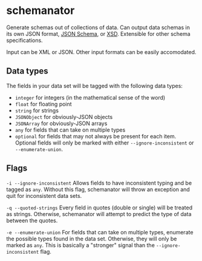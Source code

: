# schemanator

Generate schemas out of collections of data. Can output data schemas in its own
JSON format, [JSON Schema](https://json-schema.org/), or
[XSD](https://www.w3.org/TR/xmlschema-0/). Extensible for other schema
specifications.

Input can be XML or JSON. Other input formats can be easily accomodated.

## Data types

The fields in your data set will be tagged with the following data types:

- `integer` for integers (in the mathematical sense of the word)
- `float` for floating point
- `string` for strings
- `JSONObject` for obviously-JSON objects
- `JSONArray` for obviously-JSON arrays
- `any` for fields that can take on multiple types
- `optional` for fields that may not always be present for each item. Optional
  fields will only be marked with either `--ignore-inconsistent` or
  `--enumerate-union`.

## Flags

`-i --ignore-inconsistent` Allows fields to have inconsistent typing and be
tagged as `any`. Without this flag, schemanator will throw an exception and quit
for inconsistent data sets.

`-q --quoted-strings` Every field in quotes (double or single) will be treated
as strings. Otherwise, schemanator will attempt to predict the type of data
between the quotes.

`-e --enumerate-union` For fields that can take on multiple types, enumerate the
possible types found in the data set. Otherwise, they will only be marked as
`any`. This is basically a "stronger" signal than the `--ignore-inconsistent`
flag.

